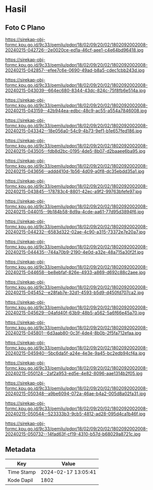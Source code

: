 # Hasil

## Foto C Plano

https://sirekap-obj-formc.kpu.go.id/9c33/pemilu/pdpr/18/02/09/20/02/1802092002008-20240215-042726--2e0020ce-ed1a-46cf-aee1-c4e64bd96418.jpg

https://sirekap-obj-formc.kpu.go.id/9c33/pemilu/pdpr/18/02/09/20/02/1802092002008-20240215-042857--efee7c6e-0690-49ad-b8a5-cdec1cbb243d.jpg

https://sirekap-obj-formc.kpu.go.id/9c33/pemilu/pdpr/18/02/09/20/02/1802092002008-20240215-043039--664ec680-8344-43dc-824c-75f8fb6e514a.jpg

https://sirekap-obj-formc.kpu.go.id/9c33/pemilu/pdpr/18/02/09/20/02/1802092002008-20240215-043159--42b944ea-edbc-48c9-ac55-a554a7846008.jpg

https://sirekap-obj-formc.kpu.go.id/9c33/pemilu/pdpr/18/02/09/20/02/1802092002008-20240215-043342--18e056a0-54c9-4b73-9ef1-b1e657fed186.jpg

https://sirekap-obj-formc.kpu.go.id/9c33/pemilu/pdpr/18/02/09/20/02/1802092002008-20240215-043505--fdb8d2bc-0195-4de5-8b07-d2baaee6ba95.jpg

https://sirekap-obj-formc.kpu.go.id/9c33/pemilu/pdpr/18/02/09/20/02/1802092002008-20240215-043656--addd410d-1b56-4d09-a0f8-dc35ebdd35a1.jpg

https://sirekap-obj-formc.kpu.go.id/9c33/pemilu/pdpr/18/02/09/20/02/1802092002008-20240215-043845--178783c4-8801-42ec-a9f2-99763bfefe97.jpg

https://sirekap-obj-formc.kpu.go.id/9c33/pemilu/pdpr/18/02/09/20/02/1802092002008-20240215-044015--9b184b58-8d9a-4cde-aa61-77d95d3894f6.jpg

https://sirekap-obj-formc.kpu.go.id/9c33/pemilu/pdpr/18/02/09/20/02/1802092002008-20240215-044232--6583d322-02ae-4c90-a315-73372e7e20a7.jpg

https://sirekap-obj-formc.kpu.go.id/9c33/pemilu/pdpr/18/02/09/20/02/1802092002008-20240215-044435--744a70b9-2190-4e0d-a32e-48a715a30f2f.jpg

https://sirekap-obj-formc.kpu.go.id/9c33/pemilu/pdpr/18/02/09/20/02/1802092002008-20240215-044658--be8ebfaf-826e-4933-a869-d692c88c2aee.jpg

https://sirekap-obj-formc.kpu.go.id/9c33/pemilu/pdpr/18/02/09/20/02/1802092002008-20240215-045452--e28fab7e-32d1-4593-b5d9-d450fd707ca2.jpg

https://sirekap-obj-formc.kpu.go.id/9c33/pemilu/pdpr/18/02/09/20/02/1802092002008-20240215-045629--04afd40f-63b9-48b5-a562-5a6f66e45a70.jpg

https://sirekap-obj-formc.kpu.go.id/9c33/pemilu/pdpr/18/02/09/20/02/1802092002008-20240215-045801--6d3aab80-0c3f-4de4-8b0b-2f5fa712efaa.jpg

https://sirekap-obj-formc.kpu.go.id/9c33/pemilu/pdpr/18/02/09/20/02/1802092002008-20240215-045940--5bc6da5f-a24e-4e3e-9a45-bc2edb94cf4a.jpg

https://sirekap-obj-formc.kpu.go.id/9c33/pemilu/pdpr/18/02/09/20/02/1802092002008-20240215-050124--2af2a953-ed5e-4e82-8096-aae1314b2f05.jpg

https://sirekap-obj-formc.kpu.go.id/9c33/pemilu/pdpr/18/02/09/20/02/1802092002008-20240215-050348--a9be6094-072a-46ae-b4a2-005d8a02fa31.jpg

https://sirekap-obj-formc.kpu.go.id/9c33/pemilu/pdpr/18/02/09/20/02/1802092002008-20240215-050544--523333b3-9cb5-4812-ad28-095d4ca1b46f.jpg

https://sirekap-obj-formc.kpu.go.id/9c33/pemilu/pdpr/18/02/09/20/02/1802092002008-20240215-050732--14fad63f-cf19-4310-b57d-b68029a8721c.jpg


## Metadata

| Key        | Value               |
| ---------- | ------------------- |
| Time Stamp | 2024-02-17 13:05:41 |
| Kode Dapil | 1802                |



